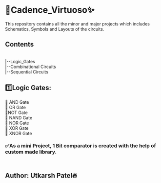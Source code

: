 # 🚀Cadence_Virtuoso✨
This repository contains all the minor and major projects which includes Schematics, Symbols and Layouts of the circuits.

## Contents
<br>  |--Logic_Gates
<br>  |--Combinational Circuits
<br>  |--Sequential Circuits

## 1️⃣Logic Gates:
   🔸 AND Gate
<br>   🔸 OR Gate
<br>   🔸NOT Gate
<br>   🔸 NAND Gate
<br>   🔸 NOR Gate
<br>   🔸 XOR Gate
<br>   🔸 XNOR Gate

### ✅As a mini Project, 1 Bit comparator is created with the help of custom made library.

##             </br>      Author: Utkarsh Patel🔥

